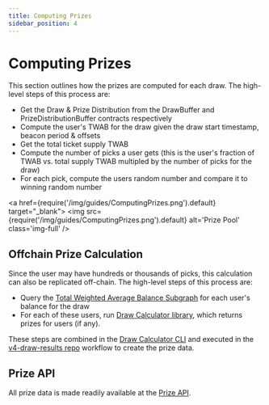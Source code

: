 ```yaml
---
title: Computing Prizes
sidebar_position: 4
---
```


# Computing Prizes

This section outlines how the prizes are computed for each draw. The high-level steps of this process are:

- Get the Draw & Prize Distribution from the DrawBuffer and PrizeDistributionBuffer contracts respectively
- Compute the user's TWAB for the draw given the draw start timestamp, beacon period & offsets
- Get the total ticket supply TWAB
- Compute the number of picks a user gets (this is the user's fraction of TWAB vs. total supply TWAB multipled by the number of picks for the draw)
- For each pick, compute the users random number and compare it to winning random number

<a href={require('/img/guides/ComputingPrizes.png').default} target="\_blank">
<img
src={require('/img/guides/ComputingPrizes.png').default}
alt='Prize Pool'
class='img-full'
/>
</a>

## Offchain Prize Calculation

Since the user may have hundreds or thousands of picks, this calculation can also be replicated off-chain.
The high-level steps of this process are:

- Query the [Total Weighted Average Balance Subgraph](https://github.com/pooltogether/twab-subgraph) for each user's balance for the draw
- For each of these users, run [Draw Calculator library](https://github.com/pooltogether/draw-calculator-js), which returns prizes for users (if any).

These steps are combined in the [Draw Calculator CLI](https://github.com/pooltogether/draw-calculator-cli) and executed in the [v4-draw-results repo](https://github.com/pooltogether/v4-draw-results) workflow to create the prize data.

## Prize API

All prize data is made readily available at the [Prize API](../reference/prize-api).
